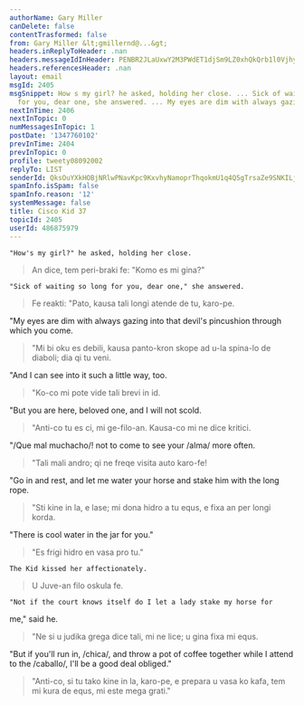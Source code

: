 ```yaml
---
authorName: Gary Miller
canDelete: false
contentTrasformed: false
from: Gary Miller &lt;gmillernd@...&gt;
headers.inReplyToHeader: .nan
headers.messageIdInHeader: PENBR2JLaUxwY2M3PWdET1djSm9LZ0xhQkQrb1l0Vjhyd1o2SF89bzQ4N2p3Q1ByQVpwQUBtYWlsLmdtYWlsLmNvbT4=
headers.referencesHeader: .nan
layout: email
msgId: 2405
msgSnippet: How s my girl? he asked, holding her close. ... Sick of waiting so long
  for you, dear one, she answered. ... My eyes are dim with always gazing into that
nextInTime: 2406
nextInTopic: 0
numMessagesInTopic: 1
postDate: '1347760102'
prevInTime: 2404
prevInTopic: 0
profile: tweety08092002
replyTo: LIST
senderId: QksOuYXkHOBjNRlwPNavKpc9KxvhyNamoprThqokmU1q4Q5gTrsaZe9SNKILjneVBehdLyP4_5pRokGIeBx-8AMwTwzAIZK_
spamInfo.isSpam: false
spamInfo.reason: '12'
systemMessage: false
title: Cisco Kid 37
topicId: 2405
userId: 486875979
---
```


	"How's my girl?" he asked, holding her close.
> An dice, tem peri-braki fe: "Komo es mi gina?"

	"Sick of waiting so long for you, dear one," she answered.
> Fe reakti: "Pato, kausa tali longi atende de tu, karo-pe.

"My eyes are dim with always gazing into that devil's pincushion
through which you come.
> "Mi bi oku es debili, kausa panto-kron skope ad u-la spina-lo de diaboli; dia qi tu veni.

"And I can see into it such a little way, too.
> "Ko-co mi pote vide tali brevi in id.

"But you are here, beloved one, and I will not scold.
> "Anti-co tu es ci, mi ge-filo-an.  Kausa-co mi ne dice kritici.

"/Que mal muchacho/! not to come to see your /alma/ more often.
> "Tali mali andro; qi ne freqe visita auto karo-fe!

"Go in and rest, and let me water your horse and stake him with the long rope.
> "Sti kine in la, e lase; mi dona hidro a tu equs, e fixa an per longi korda.

"There is cool water in the jar for you."
> "Es frigi hidro en vasa pro tu."

	The Kid kissed her affectionately.
> U Juve-an filo oskula fe.

	"Not if the court knows itself do I let a lady stake my horse for
me," said he.
> "Ne si u judika grega dice tali, mi ne lice; u gina fixa mi equs.

"But if you'll run in, /chica/, and throw a pot of coffee together
while I attend to the /caballo/, I'll be a good deal obliged."
> "Anti-co, si tu tako kine in la, karo-pe, e prepara u vasa ko kafa, tem mi kura de equs, mi este mega grati."

